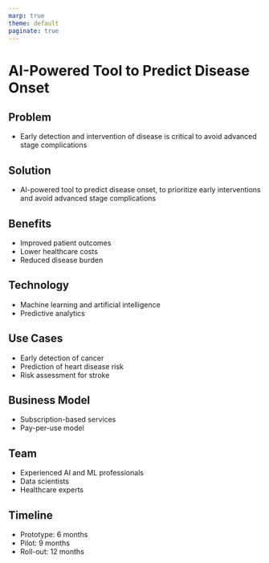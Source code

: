 ```yaml
---
marp: true
theme: default
paginate: true
---
```

# AI-Powered Tool to Predict Disease Onset 

## Problem

- Early detection and intervention of disease is critical to avoid advanced stage complications 

## Solution 

- AI-powered tool to predict disease onset, to prioritize early interventions and avoid advanced stage complications

## Benefits

- Improved patient outcomes 
- Lower healthcare costs 
- Reduced disease burden 

## Technology

- Machine learning and artificial intelligence 
- Predictive analytics 

## Use Cases 

- Early detection of cancer 
- Prediction of heart disease risk 
- Risk assessment for stroke 

## Business Model 

- Subscription-based services 
- Pay-per-use model 

## Team 

- Experienced AI and ML professionals 
- Data scientists 
- Healthcare experts 

## Timeline 

- Prototype: 6 months 
- Pilot: 9 months 
- Roll-out: 12 months
  